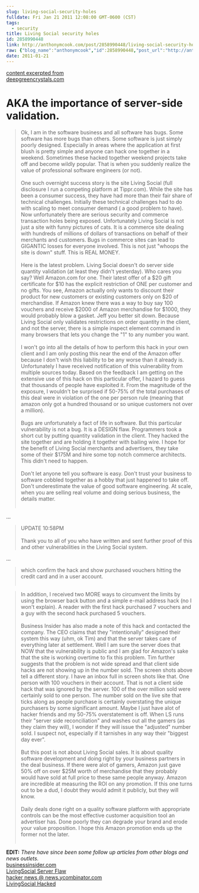 ```yaml
---
slug: living-social-security-holes
fulldate: Fri Jan 21 2011 12:08:00 GMT-0600 (CST)
tags:
  - security
title: Living Social security holes
id: 2858990448
link: http://anthonymcook.com/post/2858990448/living-social-security-holes
raw: {"blog_name":"anthonymcook","id":2858990448,"post_url":"http://anthonymcook.com/post/2858990448/living-social-security-holes","slug":"living-social-security-holes","type":"link","date":"2011-01-21 18:08:00 GMT","timestamp":1295633280,"state":"published","format":"html","reblog_key":"5utX1NBe","tags":["security"],"short_url":"http://tmblr.co/Z8I8zx2gQBjm","summary":"Living Social security holes","recommended_source":null,"recommended_color":null,"highlighted":[],"note_count":0,"title":"Living Social security holes","url":"http://www.deepgreencrystals.com/archives/2011/01/living-social-h.html","link_author":null,"excerpt":null,"publisher":"deepgreencrystals.com","description":"<p>AKA the importance of server-side validation.</p>","reblog":{"tree_html":"","comment":"<p>AKA the importance of server-side validation.</p>"},"trail":[{"blog":{"name":"anthonymcook","active":true,"theme":{"avatar_shape":"circle","background_color":"#FAFAFA","body_font":"Helvetica Neue","header_bounds":"","header_image":"https://secure.assets.tumblr.com/images/default_header/optica_pattern_05.png?_v=671444c5f47705cce40d8aefd23df3b1","header_image_focused":"https://secure.assets.tumblr.com/images/default_header/optica_pattern_05_focused_v3.png?_v=671444c5f47705cce40d8aefd23df3b1","header_image_scaled":"https://secure.assets.tumblr.com/images/default_header/optica_pattern_05_focused_v3.png?_v=671444c5f47705cce40d8aefd23df3b1","header_stretch":true,"link_color":"#529ECC","show_avatar":true,"show_description":true,"show_header_image":true,"show_title":true,"title_color":"#444444","title_font":"Gibson","title_font_weight":"bold"}},"post":{"id":"2858990448"},"content_raw":"<p>AKA the importance of server-side validation.</p>","content":"<p>AKA the importance of server-side validation.</p>","is_current_item":true,"is_root_item":true}],"body":"<a href=\"http://www.deepgreencrystals.com/archives/2011/01/living-social-h.html\">http://www.deepgreencrystals.com/archives/2011/01/living-social-h.html</a>\n\n<p>AKA the importance of server-side validation.</p>"}
date: 2011-01-21
---
```


<aside class="url">
<a href="https://web.archive.org/web/20120120184246/http://www.deepgreencrystals.com/archives/2011/01/living-social-h.html">
<div>content excerpted from</div>
deepgreencrystals.com
</a>
</aside>

# AKA the importance of server-side validation.

> Ok, I am in the software business and all software has bugs. Some software has more bugs than others. Some software is just simply poorly designed. Especially in areas where the application at first blush is pretty simple and anyone can hack one together in a weekend. Sometimes these hacked together weekend projects take off and become wildly popular. That is when you suddenly realize the value of professional software engineers (or not).
> <br><br>
One such overnight success story is the site Living Social (full disclosure I run a competing platform at Tippr.com). While the site has been a consumer success, they have had more than their fair share of technical challenges. Initially these technical challenges had to do with scaling to meet consumer demand ( a good problem to have). Now unfortunately there are serious security and commerce transaction holes being exposed. Unfortunately Living Social is not just a site with funny pictures of cats. It is a commerce site dealing with hundreds of millions of dollars of transactions on behalf of their merchants and customers. Bugs in commerce sites can lead to GIGANTIC losses for everyone involved. This is not just "whoops the site is down" stuff. This is REAL MONEY.
> <br><br>
Here is the latest problem. Living Social doesn't do server side quantity validation (at least they didn't yesterday). Who cares you say? Well Amazon.com for one. Their latest offer of a $20 gift certificate for $10 has the explicit restriction of ONE per customer and no gifts. You see, Amazon actually only wants to discount their product for new customers or existing customers only on $20 of merchandise. If Amazon knew there was a way to buy say 100 vouchers and receive $2000 of Amazon merchandise for $1000, they would probably blow a gasket. Jeff you better sit down. Because Living Social only validates restrictions on order quantity in the client, and not the server, there is a simple inspect element command in many browsers that lets you change the "1" to any number you want.
> <br><br>
> I won't go into all the details of how to perform this hack in your own client and I am only posting this near the end of the Amazon offer because I don't wish this liability to be any worse than it already is. Unfortunately I have received notification of this vulnerability from multiple sources today. Based on the feedback I am getting on the extensive use of this hack on this particular offer, I hazard to guess that thousands of people have exploited it. From the magnitude of the exposure, I wouldn't be surprised if 50-75% of the total purchases of this deal were in violation of the one per person rule (meaning that amazon only got a hundred thousand or so unique customers not over a million).
> <br><br>
Bugs are unfortunately a fact of life in software. But this particular vulnerability is not a bug. It is a DESIGN flaw. Programmers took a short cut by putting quantity validation in the client. They hacked the site together and are holding it together with bailing wire. I hope for the benefit of Living Social merchants and advertisers, they take some of their $175M and hire some top notch commerce architects. This didn't need to happen.
> <br><br>
Don't let anyone tell you software is easy. Don't trust your business to software cobbled together as a hobby that just happened to take off. Don't underestimate the value of good software engineering. At scale, when you are selling real volume and doing serious business, the details matter.
> <br><br>

...

> UPDATE 10:58PM
> <br><br>
> Thank you to all of you who have written and sent further proof of this and other vulnerabilities in the Living Social system.

...

> which confirm the hack and show purchased vouchers hitting the credit card and in a user account.
> <br><br>

> In addition, I received two MORE ways to circumvent the limits by using the browser back button and a simple e-mail address hack (no I won't explain). A reader with the first hack purchased 7 vouchers and a guy with the second hack purchased 5 vouchers.
> <br><br>
Business Insider has also made a note of this hack and contacted the company. The CEO claims that they "intentionally" designed their system this way (uhm, ok Tim) and that the server takes care of everything later at settlement. Well I am sure the server does that NOW that the vulnerability is public and I am glad for Amazon's sake that the site is working overtime to fix this problem. Tim further suggests that the problem is not wide spread and that client side hacks are not showing up in the number sold. The screen shots above tell a different story. I have an inbox full in screen shots like that. One person with 100 vouchers in their account. That is not a client side hack that was ignored by the server. 100 of the over million sold were certainly sold to one person. The number sold on the live site that ticks along as people purchase is certainly overstating the unique purchasers by some significant amount. Maybe I just have alot of hacker friends and my 50-75% overstatement is off. When LS runs their "server side reconciliation" and washes out all the gamers (as they claim they will), I wonder if they will issue the "adjusted" number sold. I suspect not, especially if it tarnishes in any way their "biggest day ever".
> <br><br>
But this post is not about Living Social sales. It is about quality software development and doing right by your business partners in the deal business. If there were alot of gamers, Amazon just gave 50% off on over $25M worth of merchandise that they probably would have sold at full price to these same people anyway. Amazon are incredible at measuring the ROI on any promotion. If this one turns out to be a dud, I doubt they would admit it publicly, but they will know.
> <br><br>
Daily deals done right on a quality software platform with appropriate controls can be the most effective customer acquisition tool an advertiser has. Done poorly they can degrade your brand and erode your value proposition. I hope this Amazon promotion ends up the former not the later.
> <br><br>

<aside>
<strong>EDIT:</strong>
<em>There have since been some follow up articles from other blogs and news outlets.</em>
</aside>

<aside class="url">
<a href="http://www.businessinsider.com/livingsocial-server-flaw-2011-1">
<div>businessinsider.com</div>
LivingSocial Server Flaw
</a>
</aside>

<aside class="url">
<a href=" https://news.ycombinator.com/item?id=2122693 ">
<div>hacker news @ news.ycombinator.com</div>
LivingSocial Hacked
</a>
</aside>
